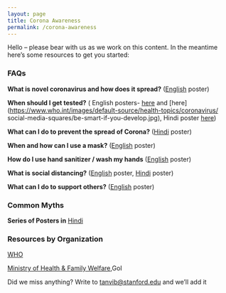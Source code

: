 ```yaml
---
layout: page
title: Corona Awareness
permalink: /corona-awareness
---
```


Hello – please bear with us as we work on this content. In the meantime here’s some resources to get you started:

### FAQs
**What is novel coronavirus and how does it spread?** ([English](https://www.mohfw.gov.in/pdf/Poster1GHFandDH.pdf) poster)

**When should I get tested?** (
English posters- [here](https://www.mohfw.gov.in/pdf/FINAL_14_03_2020_ENg.pdf)
and [here](https://www.who.int/images/default-source/health-topics/coronavirus/
social-media-squares/be-smart-if-you-develop.jpg), 
Hindi poster [here](https://www.mohfw.gov.in/pdf/FINAL_14_03_2020_Hindi.pdf))

**What can I do to prevent the spread of Corona?**  ([Hindi](https://www.mohfw.gov.in/pdf/ProtectivemeasuresHin.pdf) poster)

**When and how can I use a mask?** ([English](https://www.mohfw.gov.in/pdf/Poster4GHFGA.pdf) poster)

**How do I use hand sanitizer / wash my hands** ([English](https://www.mohfw.gov.in/pdf/Poster3GHFGA.pdf) poster)

**What is social distancing?** ([English](https://www.mohfw.gov.in/pdf/socialdistancingEnglish.pdf) poster, [Hindi](https://www.mohfw.gov.in/pdf/socialdistancingHindi.pdf) poster)

**What can I do to support others?** ([English](https://who.int/images/default-source/health-topics/coronavirus/social-media-squares/be-kind-to-support.jpg) poster)

### Common Myths
**Series of Posters in** [Hindi](https://drive.google.com/file/d/1Pq6FzutccmgSpzilKdhGXK5-lvzNpI1l/view?usp=sharing)

### Resources by Organization
[WHO](https://www.who.int/emergencies/diseases/novel-coronavirus-2019/advice-for-public)

[Ministry of Health & Family Welfare](https://www.mohfw.gov.in/),GoI

Did we miss anything? Write to tanvib@stanford.edu and we’ll add it
